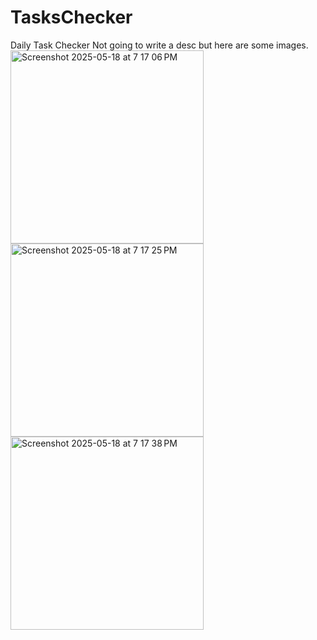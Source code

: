 # TasksChecker
Daily Task Checker
Not going to write a desc but here are some images.<img width="309" alt="Screenshot 2025-05-18 at 7 17 06 PM" src="https://github.com/user-attachments/assets/bf36a584-de04-4ce0-8286-e7fed85e9bee" />
<img width="309" alt="Screenshot 2025-05-18 at 7 17 25 PM" src="https://github.com/user-attachments/assets/30aa4b6b-172d-4ab6-b9c4-87ecffa82a8c" />
<img width="309" alt="Screenshot 2025-05-18 at 7 17 38 PM" src="https://github.com/user-attachments/assets/e918d580-38a0-476e-8d5b-c0f74e2606a5" />
